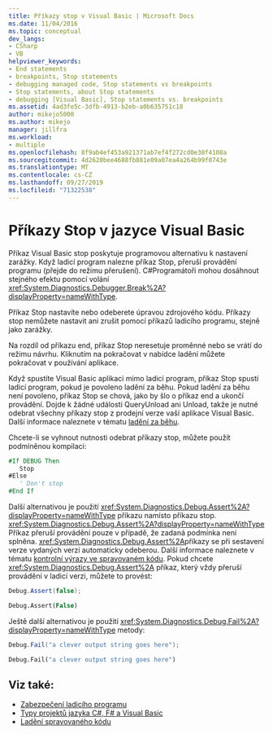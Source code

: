 ```yaml
---
title: Příkazy stop v Visual Basic | Microsoft Docs
ms.date: 11/04/2016
ms.topic: conceptual
dev_langs:
- CSharp
- VB
helpviewer_keywords:
- End statements
- breakpoints, Stop statements
- debugging managed code, Stop statements vs breakpoints
- Stop statements, about Stop statements
- debugging [Visual Basic], Stop statements vs. breakpoints
ms.assetid: 4ad3fe5c-3dfb-4913-b2eb-a0b635751c18
author: mikejo5000
ms.author: mikejo
manager: jillfra
ms.workload:
- multiple
ms.openlocfilehash: 8f9ab4ef453a921371ab7ef4f272cd0e38f4108a
ms.sourcegitcommit: 4d2620bee4688fb881e09a07ea4a264b99f0743e
ms.translationtype: MT
ms.contentlocale: cs-CZ
ms.lasthandoff: 09/27/2019
ms.locfileid: "71322538"
---
```

# <a name="stop-statements-in-visual-basic"></a>Příkazy Stop v jazyce Visual Basic

Příkaz Visual Basic stop poskytuje programovou alternativu k nastavení zarážky. Když ladicí program nalezne příkaz Stop, přeruší provádění programu (přejde do režimu přerušení). C#Programátoři mohou dosáhnout stejného efektu pomocí volání <xref:System.Diagnostics.Debugger.Break%2A?displayProperty=nameWithType>.

Příkaz Stop nastavíte nebo odeberete úpravou zdrojového kódu. Příkazy stop nemůžete nastavit ani zrušit pomocí příkazů ladicího programu, stejně jako zarážky.

Na rozdíl od příkazu end, příkaz Stop neresetuje proměnné nebo se vrátí do režimu návrhu. Kliknutím na pokračovat v nabídce ladění můžete pokračovat v používání aplikace.

Když spustíte Visual Basic aplikaci mimo ladicí program, příkaz Stop spustí ladicí program, pokud je povoleno ladění za běhu. Pokud ladění za běhu není povoleno, příkaz Stop se chová, jako by šlo o příkaz end a ukončí provádění. Dojde k žádné události QueryUnload ani Unload, takže je nutné odebrat všechny příkazy stop z prodejní verze vaší aplikace Visual Basic. Další informace naleznete v tématu [ladění za běhu](just-in-time-debugging-in-visual-studio.md).

 Chcete-li se vyhnout nutnosti odebrat příkazy stop, můžete použít podmíněnou kompilaci:

```vb
#If DEBUG Then
   Stop
#Else
   ' Don't stop
#End If
```

Další alternativou je použití <xref:System.Diagnostics.Debug.Assert%2A?displayProperty=nameWithType> příkazu namísto příkazu stop. <xref:System.Diagnostics.Debug.Assert%2A?displayProperty=nameWithType> Příkaz přeruší provádění pouze v případě, že zadaná podmínka není splněna. <xref:System.Diagnostics.Debug.Assert%2A>příkazy se při sestavení verze vydaných verzí automaticky odeberou. Další informace naleznete v tématu [kontrolní výrazy ve spravovaném kódu](assertions-in-managed-code.md). Pokud chcete <xref:System.Diagnostics.Debug.Assert%2A> příkaz, který vždy přeruší provádění v ladicí verzi, můžete to provést:

```csharp
Debug.Assert(false);
```

```vb
Debug.Assert(False)
```

Ještě další alternativou je použití <xref:System.Diagnostics.Debug.Fail%2A?displayProperty=nameWithType> metody:

```csharp
Debug.Fail("a clever output string goes here");
```

```vb
Debug.Fail("a clever output string goes here")
```

## <a name="see-also"></a>Viz také:

- [Zabezpečení ladicího programu](debugger-security.md)
- [Typy projektů jazyka C#, F# a Visual Basic](debugging-preparation-csharp-f-hash-and-visual-basic-project-types.md)
- [Ladění spravovaného kódu](debugging-managed-code.md)
